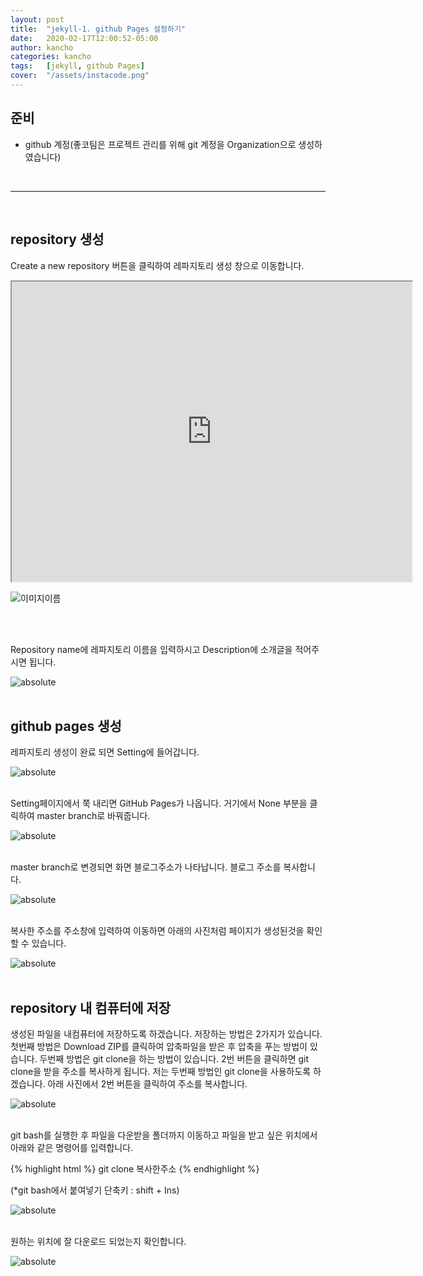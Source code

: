 ```yaml
---
layout: post
title:  "jekyll-1. github Pages 설정하기"
date:   2020-02-17T12:00:52-05:00
author: kancho
categories: kancho
tags:	[jekyll, github Pages]
cover:  "/assets/instacode.png"
---
```


## 준비
* github 계정(좋코팀은 프로젝트 관리를 위해 git 계정을 Organization으로 생성하였습니다)

<br/>

- - -

<br/>

## repository 생성
  
Create a new repository 버튼을 클릭하여 레파지토리 생성 창으로 이동합니다.
<br/>

<iframe src="https://drive.google.com/file/d/1kmo1MuXhSPTdjhdR8xEm3p8XN19lBXPa/preview" width="640" height="480"></iframe> 

![이미지이름](https://drive.google.com/uc?id=1kmo1MuXhSPTdjhdR8xEm3p8XN19lBXPa)

<br/>

<br/>

 
Repository name에 레파지토리 이름을 입력하시고 Description에 소개글을 적어주시면 됩니다.
<br/>

<img data-action="zoom" src='{{ "/assets/kanchoImg/jekyll/0-2.PNG" | relative_url }}' alt='absolute'>
 
<br/>

<br/>

## github pages 생성

레파지토리 생성이 완료 되면 Setting에 들어갑니다.
<br/>

<img data-action="zoom" src='{{ "/assets/kanchoImg/jekyll/0-2-1.PNG" | relative_url }}' alt='absolute'>
 
<br/>

<br/>
  
Setting페이지에서 쭉 내리면 GitHub Pages가 나옵니다. 거기에서 None 부분을 클릭하여 master branch로 바꿔줍니다.
<br/>

<img data-action="zoom" src='{{ "/assets/kanchoImg/jekyll/0-3.PNG" | relative_url }}' alt='absolute'> 

<br/>

<br/>
 
master branch로 변경되면 화면 블로그주소가 나타납니다. 블로그 주소를 복사합니다.
<br/>

<img data-action="zoom" src='{{ "/assets/kanchoImg/jekyll/0-4.PNG" | relative_url }}' alt='absolute'>

<br/>

<br/>
 
복사한 주소를 주소창에 입력하여 이동하면 아래의 사진처럼 페이지가 생성된것을 확인 할 수 있습니다.
<br/>

<img data-action="zoom" src='{{ "/assets/kanchoImg/jekyll/0-5.PNG" | relative_url }}' alt='absolute'> 
 
<br/>

<br/>

## repository 내 컴퓨터에 저장

생성된 파일을 내컴퓨터에 저장하도록 하겠습니다. 저장하는 방법은 2가지가 있습니다.
첫번째 방법은 Download ZIP를 클릭하여 압축파일을 받은 후 압축을 푸는 방법이 있습니다.
두번째 방법은 git clone을 하는 방법이 있습니다. 2번 버튼을 클릭하면 git clone을 받을 주소를 복사하게 됩니다.
저는 두번째 방법인 git clone을 사용하도록 하겠습니다. 아래 사진에서 2번 버튼을 클릭하여 주소를 복사합니다.
<br/>

<img data-action="zoom" src='{{ "/assets/kanchoImg/jekyll/0-6.PNG" | relative_url }}' alt='absolute'>

<br/>

<br/>
  
git bash를 실행한 후 파일을 다운받을 폴더까지 이동하고 파일을 받고 싶은 위치에서 아래와 같은 명령어를 입력합니다.

 
{% highlight html %}
git clone 복사한주소
{% endhighlight %}
 
(*git bash에서 붙여넣기 단축키 : shift + Ins)
<br/>

<img data-action="zoom" src='{{ "/assets/kanchoImg/jekyll/0-7.PNG" | relative_url }}' alt='absolute'>
 
<br/>

<br/>
 
 
 
원하는 위치에 잘 다운로드 되었는지 확인합니다.
 
<img data-action="zoom" src='{{ "/assets/kanchoImg/jekyll/0-8.PNG" | relative_url }}' alt='absolute'>
 
<br/>

<br/>

<br/>

